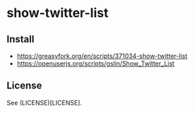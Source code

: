 # show-twitter-list

## Install

* https://greasyfork.org/en/scripts/371034-show-twitter-list
* https://openuserjs.org/scripts/gslin/Show_Twitter_List

## License

See (LICENSE)[LICENSE].
